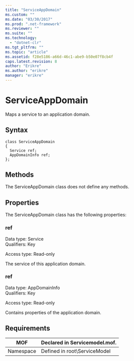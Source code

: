 ```yaml
---
title: "ServiceAppDomain"
ms.custom: ""
ms.date: "03/30/2017"
ms.prod: ".net-framework"
ms.reviewer: ""
ms.suite: ""
ms.technology: 
  - "dotnet-clr"
ms.tgt_pltfrm: ""
ms.topic: "article"
ms.assetid: f28e5186-a66d-46c1-abe9-b50e07f8cb4f
caps.latest.revision: 8
author: "Erikre"
ms.author: "erikre"
manager: "erikre"
---
```

# ServiceAppDomain
Maps a service to an application domain.  
  
## Syntax  
  
```  
class ServiceAppDomain  
{  
  Service ref;  
  AppDomainInfo ref;  
};  
```  
  
## Methods  
 The ServiceAppDomain class does not define any methods.  
  
## Properties  
 The ServiceAppDomain class has the following properties:  
  
### ref  
 Data type: Service  
Qualifiers: Key  
  
 Access type: Read-only  
  
 The service of this application domain.  
  
### ref  
 Data type: AppDomainInfo  
Qualifiers: Key  
  
 Access type: Read-only  
  
 Contains properties of the application domain.  
  
## Requirements  
  
|MOF|Declared in Servicemodel.mof.|  
|---------|-----------------------------------|  
|Namespace|Defined in root\ServiceModel|
